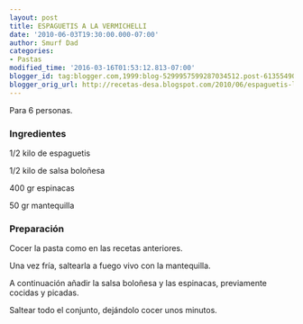 ```yaml
---
layout: post
title: ESPAGUETIS A LA VERMICHELLI
date: '2010-06-03T19:30:00.000-07:00'
author: Smurf Dad
categories:
- Pastas
modified_time: '2016-03-16T01:53:12.813-07:00'
blogger_id: tag:blogger.com,1999:blog-5299957599287034512.post-6135549087970854759
blogger_orig_url: http://recetas-desa.blogspot.com/2010/06/espaguetis-la-vermichelli.html
---
```


Para 6 personas.

<h3>Ingredientes</h3>


1/2 kilo de espaguetis

1/2 kilo de salsa bolo&ntilde;esa

400 gr espinacas

50 gr mantequilla

<h3>Preparaci&oacute;n</h3>


Cocer la pasta como en las recetas anteriores.

Una vez fr&iacute;a, saltearla a fuego vivo con la mantequilla.

A continuaci&oacute;n a&ntilde;adir la salsa bolo&ntilde;esa y las espinacas, previamente cocidas y picadas.

Saltear todo el conjunto, dej&aacute;ndolo cocer unos minutos.


